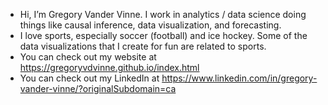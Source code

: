- Hi, I’m Gregory Vander Vinne. I work in analytics / data science doing things like causal inference, data visualization, and forecasting. 
- I love sports, especially soccer (football) and ice hockey. Some of the data visualizations that I create for fun are related to sports.
- You can check out my website at https://gregoryvdvinne.github.io/index.html
- You can check out my LinkedIn at https://www.linkedin.com/in/gregory-vander-vinne/?originalSubdomain=ca

<!---
GregoryVdvinne/GregoryVdvinne is a ✨ special ✨ repository because its `README.md` (this file) appears on your GitHub profile.
You can click the Preview link to take a look at your changes.
--->

